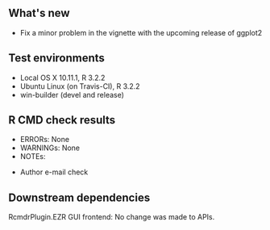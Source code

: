 ## What's new
* Fix a minor problem in the vignette with the upcoming release of ggplot2

## Test environments
* Local OS X 10.11.1, R 3.2.2
* Ubuntu Linux (on Travis-CI), R 3.2.2
* win-builder (devel and release)

## R CMD check results
* ERRORs: None
* WARNINGs: None
* NOTEs:
 - Author e-mail check

## Downstream dependencies
RcmdrPlugin.EZR GUI frontend: No change was made to APIs.
